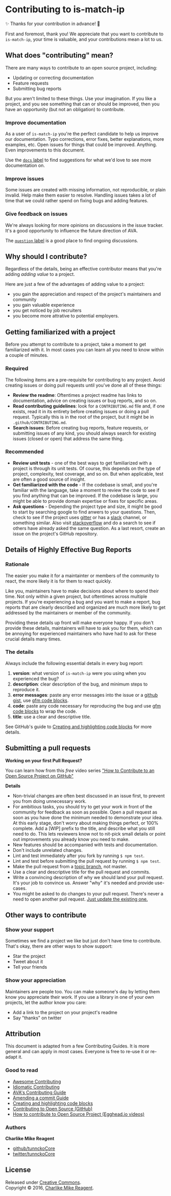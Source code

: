 # Contributing to is-match-ip

:sparkles: Thanks for your contribution in advance! :tada:

First and foremost, thank you! We appreciate that you want to contribute to `is-match-ip`, your time is valuable, and your contributions mean a lot to us.

## What does "contributing" mean?

There are many ways to contribute to an open source project, including:

- Updating or correcting documentation
- Feature requests
- Submitting bug reports

But you aren't limited to these things. Use your imagination. If you like a project, and you see something that can or should be improved, then you have an opportunity (but not an obligation) to contribute. 

### Improve documentation

As a user of `is-match-ip` you're the perfect candidate to help us improve our documentation. Typo corrections, error fixes, better explanations, more examples, etc. Open issues for things that could be improved. Anything. Even improvements to this document.

Use the [`docs` label](https://github.com/tunnckoCore/is-match-ip/labels/docs) to find suggestions for what we'd love to see more documentation on.

### Improve issues

Some issues are created with missing information, not reproducible, or plain invalid. Help make them easier to resolve. Handling issues takes a lot of time that we could rather spend on fixing bugs and adding features.

### Give feedback on issues

We're always looking for more opinions on discussions in the issue tracker. It's a good opportunity to influence the future direction of AVA.

The [`question` label](https://github.com/tunnckoCore/is-match-ip/labels/question) is a good place to find ongoing discussions.


## Why should I contribute?

Regardless of the details, being an effective contributor means that you're adding _adding value_ to a project.

Here are just a few of the advantages of adding value to a project:

- you gain the appreciation and respect of the project's maintainers and community
- you gain valuable experience
- you get noticed by job recruiters
- you become more attrative to potential employers. 

## Getting familiarized with a project

Before you attempt to contribute to a project, take a moment to get familiarized with it. In most cases you can learn all you need to know within a couple of minutes. 

### Required

The following items are a pre-requisite for contributing to any project. Avoid creating issues or doing pull requests until you've done all of these things:

- **Review the readme**: Oftentimes a project readme has links to documentation, advice on creating issues or bug reports, and so on.
- **Read contributing guidelines**: look for a `CONTRIBUTING.md` file and, if one exists, read it in its entirety before creating issues or doing a pull request. Typically this is in the root of the project, but it might be in `.github/CONTRIBUTING.md`.
- **Search issues**: Before creating bug reports, feature requests, or submitting issues of any kind, you should always search for existing issues (closed or open) that address the same thing. 

### Recommended

- **Review unit tests** - one of the best ways to get familiarized with a project is through its unit tests. Of course, this depends on the type of project, complexity, test coverage, and so on. But when applicable, test are often a good source of insight.
- **Get familiarized with the code** - If the codebase is small, and you're familiar with the language, take a moment to review the code to see if you find anything that can be improved. If the codebase is large, you might be able to provide domain expertise or fixes for specific areas.
- **Ask questions** - Depending the project type and size, it might be good to start by searching google to find anwers to your questions. Then, check to see if the project uses [gitter](https://gitter.im) or has a [slack](https://slack.com) channel, or something similar. Also visit [stackoverflow](https://stackoverflow.com) and do a search to see if others have already asked the same question. As a last resort, create an issue on the project's GitHub repository.


## Details of Highly Effective Bug Reports

### Rationale

The easier you make it for a maintainter or members of the community to react, the more likely it is for them to react quickly. 

Like you, maintainers have to make decisions about where to spend their time. Not only within a given project, but oftentimes across multiple projects. If you're experiencing a bug and you want to make a report, bug reports that are clearly described and organized are much more likely to get addressed by the maintainers or member of the community.

Providing these details up front will make everyone happy. If you don't provide these details, maintainers will have to ask you for them, which can be annoying for experienced maintainers who have had to ask for these crucial details many times. 

### The details

Always include the following essential details in every bug report:

1. **version**: what version of `is-match-ip` were you using when you experienced the bug?
2. **description**: clear description of the bug, and minimum steps to reproduce it.
3. **error messages**: paste any error messages into the issue or a [github gist](https://gist.github.com/), use [gfm code blocks][gfm].
4. **code**: paste any code necessary for reproducing the bug and use [gfm code blocks][gfm] to wrap the code.
5. **title**: use a clear and descriptive title.

See GitHub's guide to [Creating and highlighting code blocks][gfm] for more details.

## Submitting a pull requests

**Working on your first Pull Request?**

You can learn how from this *free* video series ["How to Contribute to an Open Source Project on GitHub"][howto-oss-github]

**Details**

- Non-trivial changes are often best discussed in an issue first, to prevent you from doing unnecessary work.
- For ambitious tasks, you should try to get your work in front of the community for feedback as soon as possible. Open a pull request as soon as you have done the minimum needed to demonstrate your idea. At this early stage, don't worry about making things perfect, or 100% complete. Add a [WIP] prefix to the title, and describe what you still need to do. This lets reviewers know not to nit-pick small details or point out improvements you already know you need to make.
- New features should be accompanied with tests and documentation.
- Don't include unrelated changes.
- Lint and test immediately after you fork by running `$ npm test`.
- Lint and test before submitting the pull request by running `$ npm test`.
- Make the pull request from a [topic branch](https://github.com/dchelimsky/rspec/wiki/Topic-Branches), not master.
- Use a clear and descriptive title for the pull request and commits.
- Write a convincing description of why we should land your pull request. It's your job to convince us. Answer "why" it's needed and provide use-cases.
- You might be asked to do changes to your pull request. There's never a need to open another pull request. [Just update the existing one.][amending]

## Other ways to contribute

### Show your support

Sometimes we find a project we like but just don't have time to contribute. That's okay, there are other ways to show support:

- Star the project
- Tweet about it
- Tell your friends

### Show your appreciation

Maintainers are people too. You can make someone's day by letting them know you appreciate their work. If you use a library in one of your own projects, let the author know you care:

- Add a link to the project on your project's readme
- Say "thanks" on twitter

## Attribution

This document is adapted from a few Contributing Guides. It is more general and can apply in most cases. Everyone is free to re-use it or re-adapt it.

### Good to read

- [Awesome Contributing][awesomelist]
- [Idiomatic Contributing][idiomatic]
- [AVA's Contributing Guide][avajs]
- [Amending a commit Guide][amending]
- [Creating and highlighting code blocks][gfm]
- [Contributing to Open Source (GitHub)][os-on-github]
- [How to contribute to Open Source Project (Egghead.io videos)][howto-oss-github]

### Authors

**Charlike Mike Reagent**

* [github/tunnckoCore](https://github.com/tunnckoCore)
* [twitter/tunnckoCore](http://twitter.com/tunnckoCore)

## License

Released under [Creative Commons](https://creativecommons.org/licenses/by/3.0/).  
Copyright © 2016, [Charlike Mike Reagent](http://www.tunnckocore.tk).

[gfm]: https://help.github.com/articles/creating-and-highlighting-code-blocks/
[avajs]: https://github.com/avajs/ava/blob/master/contributing.md
[idiomatic]: https://github.com/jonschlinkert/idiomatic-contributing
[awesomelist]: https://github.com/jonschlinkert/awesome-contributing
[amending]: https://github.com/RichardLitt/docs/blob/master/amending-a-commit-guide.md
[os-on-github]: https://guides.github.com/activities/contributing-to-open-source/
[howto-oss-github]: http://j.mp/how-to-contrib-on-github
